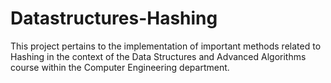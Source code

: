 # Datastructures-Hashing
This project pertains to the implementation of important methods related to Hashing in the context of the Data Structures and Advanced Algorithms course within the Computer Engineering department.
